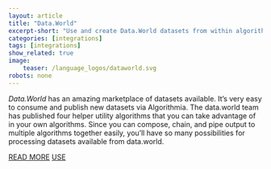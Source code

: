 ```yaml
---
layout: article
title: "Data.World"
excerpt-short: "Use and create Data.World datasets from within algorithms"
categories: [integrations]
tags: [integrations]
show_related: true
image:
    teaser: /language_logos/dataworld.svg
robots: none
---
```


*Data.World* has an amazing marketplace of datasets available. It’s very easy to consume and publish new datasets via Algorithmia. The data.world team has published four helper utility algorithms that you can take advantage of in your own algorithms.  Since you can compose, chain, and pipe output to multiple algorithms together easily, you’ll have so many possibilities for processing datasets available from data.world.

<a href="https://blog.algorithmia.com/incorporating-datasets-data-world-algorithms/" class="btn btn-default btn-primary"><i class="fa fa-book" aria-hidden="true"></i> READ MORE</a>
<a href="/organizations/datadotworld" class="btn btn-default btn-primary"><i class="fa fa-code-fork" aria-hidden="true"></i> USE</a>


